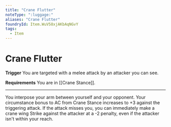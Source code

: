 ```yaml
---
title: "Crane Flutter"
noteType: ":luggage:"
aliases: "Crane Flutter"
foundryId: Item.WuV58xjAKbAqNGvY
tags:
  - Item
---
```


# Crane Flutter

**Trigger** You are targeted with a melee attack by an attacker you can see.

**Requirements** You are in [[Crane Stance]].

* * *

You interpose your arm between yourself and your opponent. Your circumstance bonus to AC from Crane Stance increases to +3 against the triggering attack. If the attack misses you, you can immediately make a crane wing Strike against the attacker at a -2 penalty, even if the attacker isn't within your reach.
